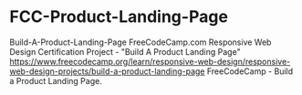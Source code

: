 # FCC-Product-Landing-Page
 Build-A-Product-Landing-Page FreeCodeCamp.com Responsive Web Design Certification Project - "Build A Product Landing Page" https://www.freecodecamp.org/learn/responsive-web-design/responsive-web-design-projects/build-a-product-landing-page FreeCodeCamp - Build a Product Landing Page.
